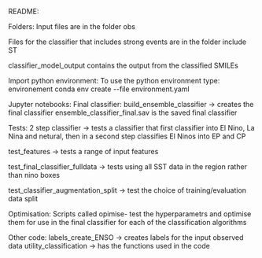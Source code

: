 README: 

Folders:
Input files are in the folder obs

Files for the classifier that includes strong events are in the folder include ST

classifier_model_output contains the output from the classified SMILEs

Import python environment:
To use the python environment type: environement conda env create --file environment.yaml

Jupyter notebooks: 
Final classifier:
build_ensemble_classifier → creates the final classifier
ensemble_classifier_final.sav is the saved final classifier

Tests:
2 step classifier → tests a classifier that first classifier into El Nino, La Nina and netural, then in a second step classifies El Ninos into EP and CP

test_features → tests a range of input features

test_final_classifier_fulldata → tests using all SST data in the region rather than nino boxes

test_classifier_augmentation_split → test the choice of training/evaluation data split

Optimisation:
Scripts called opimise- test the hyperparametrs and optimise them for use in the final classifier for each of the classification algorithms

Other code:
labels_create_ENSO → creates labels for the input observed data
utility_classification → has the functions used in the code


